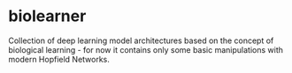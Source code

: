 # biolearner
Collection of deep learning model architectures based on the concept of biological learning - for now it contains only some basic manipulations with modern Hopfield Networks.
